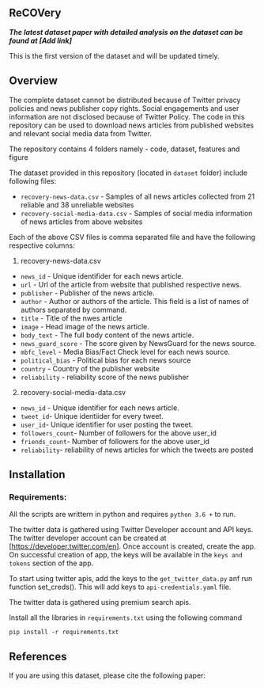 

## ReCOVery

***The latest dataset paper with detailed analysis on the dataset can be found at [Add link]***

This is the first version of the dataset and will be updated timely.

## Overview  

The complete dataset cannot be distributed because of Twitter privacy policies and news publisher copy rights.  Social engagements and user information are not disclosed because of Twitter Policy. The code in this repository can be used to download news articles from published websites and relevant social media data from Twitter. 

The repository contains 4 folders namely - code, dataset, features and figure

The dataset provided in this repository (located in `dataset` folder) include following files:

 - `recovery-news-data.csv` -  Samples of all news articles collected from 21 reliable and 38 unreliable websites 
 - `recovery-social-media-data.csv` -  Samples of social media information of news articles from above websites

Each of the above CSV files is comma separated file and have the following respective columns:

1. recovery-news-data.csv
 - `news_id` - Unique identifider for each news article.
 - `url` - Url of the article from website that published respective news. 
 - `publisher` - Publisher of the news article.
 - `author` - Author or authors of the article. This field is a list of names of authors separated by command.
 - `title` - Title of the nwes article
 - `image` - Head image of the news article.
 - `body_text` - The full body content of the news article.
 - `news_guard_score` - The score given by NewsGuard for the news source.
 - `mbfc_level` - Media Bias/Fact Check level for each news source.
 - `political_bias` - Political bias for each news source
 - `country` - Country of the publisher website
 - `reliability` - reliability score of the news publisher
 
 2. recovery-social-media-data.csv
 - `news_id` - Unique identifier for each news article.
 - `tweet_id`- Unique identiider for every tweet.
 - `user_id`- Unique identifier for user posting the tweet.
 - `followers_count`- Number of followers for the above user_id
 - `friends_count`- Number of followers for the above user_id
 - `reliability`- reliability of news articles for which the tweets are posted
 


## Installation    

###  Requirements:

 All the scripts are writtern in python and requires `python 3.6 +` to run.
 
 The twitter data is gathered using Twitter Developer account and API keys. The twitter developer account can be created at
 [https://developer.twitter.com/en]. Once account is created, create the app. On successful creation of app, the keys will be  available in the `keys and tokens` section of the app.
 
 To start using twitter apis, add the keys to the `get_twitter_data.py` anf run function set_creds(). This will add keys to  `api-credentials.yaml` file.
 
 The twitter data is gathered using premium search apis.

Install all the libraries in `requirements.txt` using the following command
    
    pip install -r requirements.txt
   

## References
If you are using this dataset, please cite the following paper:
~~~~
~~~~



